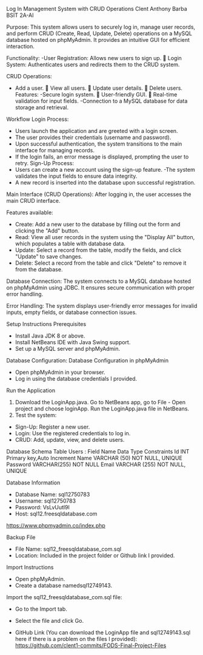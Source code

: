 Log In Management System with CRUD Operations
Clent Anthony Barba BSIT 2A-AI

Purpose:
This system allows users to securely log in, manage user records, and perform CRUD (Create, Read, Update, Delete) operations on a
MySQL database hosted on phpMyAdmin. It provides an intuitive GUI
for efficient interaction. 

Functionality:
-User Registration: Allows new users to sign up.  Login System: Authenticates users and redirects them to the
CRUD system. 

CRUD Operations:
- Add a user.  View all users.  Update user details.  Delete users. Features:
-Secure login system.  User-friendly GUI.  Real-time validation for input fields.
-Connection to a MySQL database for data storage and retrieval.

Workflow
Login Process:
- Users launch the application and are greeted with a login screen.
- The user provides their credentials (username and password).
- Upon successful authentication, the system transitions to the
main interface for managing records.
- If the login fails, an error message is displayed, prompting the
user to retry. Sign-Up Process:
- Users can create a new account using the sign-up feature.
-The system validates the input fields to ensure data integrity.
- A new record is inserted into the database upon successful
registration.

Main Interface (CRUD Operations):
After logging in, the user accesses the main CRUD interface. 

Features available:
- Create: Add a new user to the database by filling out the form and
clicking the "Add" button.
- Read: View all user records in the system using the "Display All" button, which populates a table with database data.
- Update: Select a record from the table, modify the fields, and click
"Update" to save changes.
- Delete: Select a record from the table and click "Delete" to
remove it from the database.

 Database Connection:
The system connects to a MySQL database hosted on
phpMyAdmin using JDBC.
It ensures secure communication with proper error handling. 

Error Handling:
The system displays user-friendly error messages for invalid inputs, empty fields, or database connection issues.

Setup Instructions
Prerequisites
- Install Java JDK 8 or above.
- Install NetBeans IDE with Java Swing support.
- Set up a MySQL server and phpMyAdmin.

Database Configuration:
Database Configuration in phpMyAdmin
- Open phpMyAdmin in your browser.
- Log in using the database credentials I provided.



Run the Application
1. Download the LoginApp.java. Go to NetBeans app, go to File - Open project and choose loginApp. Run the LoginApp.java file
in NetBeans.
2. Test the system:
- Sign-Up: Register a new user.
- Login: Use the registered credentials to log in.
- CRUD: Add, update, view, and delete users.

Database Schema
Table Users :
Field Name Data Type Constraints
Id INT Primary key,Auto
Increment
Name VARCHAR (50) NOT NULL, UNIQUE
Password VARCHAR(255) NOT NULL
Email VARCHAR (255) NOT NULL, UNIQUE

Database Information
- Database Name: sql12750783
- Username: sql12750783
- Password: VsLvUutl9l
- Host: sql12.freesqldatabase.com

https://www.phpmyadmin.co/index.php

Backup File
- File Name: sql12_freesqldatabase_com.sql
- Location: Included in the project folder or Github link I provided.

Import Instructions
- Open phpMyAdmin.
-  Create a database namedsql12749143.
  
Import the sql12_freesqldatabase_com.sql file:
- Go to the Import tab.
- Select the file and click Go.

- GitHub Link (You can download the LoginApp file and sql12749143.sql
here if there is a problem on the files I provided):
https://github.com/clent1-commits/FODS-Final-Project-Files
